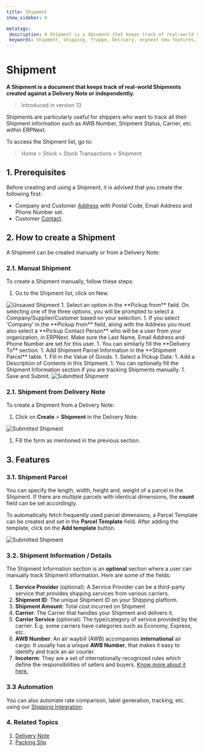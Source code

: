 ```yaml
---
title: Shipment
show_sidebar: 0

metatags:
 description: A Shipment is a document that keeps track of real-world Shipments created against a Delivery Note or independently. This is particularly useful for shippers who want to track all their Shipment information such as AWB Number, Shipment Status, Carrier, etc. within ERPNext.
 keywords: Shipment, Shipping, frappe, Delivery, erpnext new features, erp, open source erp, free erp, stock
---
```


<!-- add-breadcrumbs -->
# Shipment

**A Shipment is a document that keeps track of real-world Shipments created against a Delivery Note or independently.**

> Introduced in version 13

Shipments are particularly useful for shippers who want to track all their Shipment information such as AWB Number, Shipment Status, Carrier, etc. within ERPNext.

To access the Shipment list, go to:
> Home > Stock > Stock Transactions > Shipment

## 1. Prerequisites
Before creating and using a Shipment, it is advised that you create the following first:

* Company and Customer [Address](/docs/v13/user/manual/en/CRM/address) with Postal Code, Email Address and Phone Number set.
* Customer [Contact](/docs/v13/user/manual/en/CRM/contact).

## 2. How to create a Shipment
A Shipment can be created manually or from a Delivery Note:

### 2.1. Manual Shipment
To create a Shipment manually, follow these steps:

1. Go to the Shipment list, click on New.

 <img class="screenshot" alt="Unsaved Shipment" src="{{docs_base_url}}/assets/img/stock/unsaved-shipment.png">
1. Select an option in the **Pickup from** field. On selecting one of the three options, you will be prompted to select a Company/Supplier/Customer based on your selection.
1. If you select 'Company' in the **Pickup from** field, along with the Address you must also select a **Pickup Contact Person** who will be a user from your organization, in ERPNext. Make sure the Last Name, Email Address and Phone Number are set for this user.
1. You can similarly fill the **Delivery To** section.
1. Add Shipment Parcel Information in the **Shipment Parcel** table.
1. Fill in the Value of Goods.
1. Select a Pickup Date.
1. Add a Description of Contents in this Shipment.
1. You can optionally fill the Shipment Information section if you are tracking Shipments manually.
1. Save and Submit.

 <img class="screenshot" alt="Submitted Shipment" src="{{docs_base_url}}/assets/img/stock/shipment-submitted.png">

### 2.1. Shipment from Delivery Note
To create a Shipment from a Delivery Note:

1. Click on **Create** > **Shipment** in the Delivery Note.

 <img class="screenshot" alt="Submitted Shipment" src="{{docs_base_url}}/assets/img/stock/shipment-from-delivery-note.png">

1. Fill the form as mentioned in the previous section.

## 3. Features

### 3.1. Shipment Parcel

You can specify the length, width, height and, weight of a parcel in the Shipment. If there are multiple parcels with identical dimensions, the **count** field can be set accordingly.

To automatically fetch frequently used parcel dimensions, a Parcel Template can be created and set in the **Parcel Template** field. After adding the template, click on the **Add template** button.

 <img class="screenshot" alt="Submitted Shipment" src="{{docs_base_url}}/assets/img/stock/shipment-parcel.png">

### 3.2. Shipment Information / Details
The Shipment Information section is an **optional** section where a user can manually track Shipment information. Here are some of the fields:

1. **Service Provider** (optional): A Service Provider can be a third-party service that provides shipping services from various carriers.
1. **Shipment ID**: The unique Shipment ID on your Shipping platform.
1. **Shipment Amount**: Total cost incurred on Shipment
1. **Carrier**: The Carrier that handles your Shipment and delivers it.
1. **Carrier Service** (optional): The type/category of service provided by the carrier. E.g. some carriers have categories such as Economy, Express, etc.
1. **AWB Number**: An air waybill (AWB) accompanies **international** air cargo. It usually has a unique **AWB Number**, that makes it easy to identify and track an air courier.
1. **Incoterm**: They are a set of internationally recognized rules which define the responsibilities of sellers and buyers. [Know more about it here.](https://iccwbo.org/resources-for-business/incoterms-rules/incoterms-2020/)

### 3.3 Automation

You can also automate rate comparison, label generation, tracking, etc. using our [Shipping Integration](/docs/v13/user/manual/en/erpnext_integration/erpnext_shipping).

### 4. Related Topics
1. [Delivery Note](/docs/v13/user/manual/en/stock/delivery-note)
1. [Packing Slip](/docs/v13/user/manual/en/stock/packing-slip)
